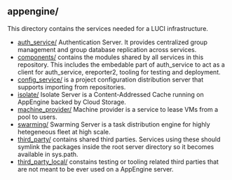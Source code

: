 appengine/
----------

This directory contains the services needed for a LUCI infrastructure.

  - [auth_service/](auth_service) Authentication Server. It provides centralized
    group management and group database replication across services.
  - [components/](components) contains the modules shared by all services in
    this repository. This includes the embedable part of auth_service to act as
    a client for auth_service, ereporter2, tooling for testing and deployment.
  - [config_service/](config_service) is a project configuration distribution
    server that supports importing from repositories.
  - [isolate/](isolate) Isolate Server is a Content-Addressed Cache running on
    AppEngine backed by Cloud Storage.
  - [machine_provider/](machine_provider) Machine provider is a service to
    lease VMs from a pool to users.
  - [swarming/](swarming) Swarming Server is a task distribution engine for
    highly hetegeneous fleet at high scale.
  - [third_party/](third_party) contains shared third parties. Services using
    these should symlink the packages inside the root server directory so it
    becomes available in sys.path.
  - [third_party_local/](third_party_local) constains testing or tooling related
    third parties that are not meant to be ever used on a AppEngine server.
